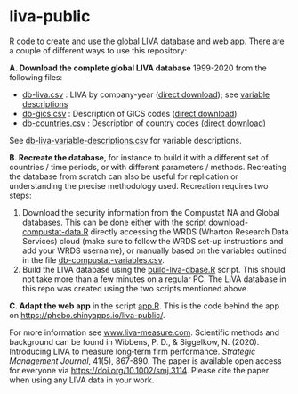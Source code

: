# liva-public
R code to create and use the global LIVA database and web app.
There are a couple of different ways to use this repository:

**A. Download the complete global LIVA database** 1999-2020 from the following files:
- [db-liva.csv](db-liva.csv) : LIVA by company-year ([direct download](https://raw.githubusercontent.com/phebo/liva-public/master/db-liva.csv)); see [variable descriptions](db-liva-variable-descriptions.csv)
- [db-gics.csv](db-gics.csv) : Description of GICS codes ([direct download](https://raw.githubusercontent.com/phebo/liva-public/master/db-gics.csv))
- [db-countries.csv](db-countries.csv) : Description of country codes ([direct download](https://raw.githubusercontent.com/phebo/liva-public/master/db-countries.csv))

See [db-liva-variable-descriptions.csv](db-liva-variable-descriptions.csv) for variable descriptions.

**B. Recreate the database**, for instance to build it with a different set of countries / time periods, or with different parameters / methods.
Recreating the database from scratch can also be useful for replication or understanding the precise methodology used. Recreation requires two steps:
1. Download the security information from the Compustat NA and Global databases. This can be done either with the script [download-compustat-data.R](download-compustat-data.R) directly accessing the WRDS (Wharton Research Data Services) cloud (make sure to follow the WRDS set-up instructions and add your WRDS username), or manually based on the variables outlined in the file [db-compustat-variables.csv](db-compustat-variables.csv).
2. Build the LIVA database using the [build-liva-dbase.R](build-liva-dbase.R) script. This should not take more than a few minutes on a regular PC.
The LIVA database in this repo was created using the two scripts mentioned above.

**C. Adapt the web app** in the script [app.R](app.R). This is the code behind the app on https://phebo.shinyapps.io/liva-public/.

For more information see www.liva-measure.com.
Scientific methods and background can be found in Wibbens, P. D., & Siggelkow, N. (2020). Introducing LIVA to measure long‐term firm performance. *Strategic Management Journal*, 41(5), 867-890.
The paper is available open access for everyone via https://doi.org/10.1002/smj.3114.
Please cite the paper when using any LIVA data in your work.
